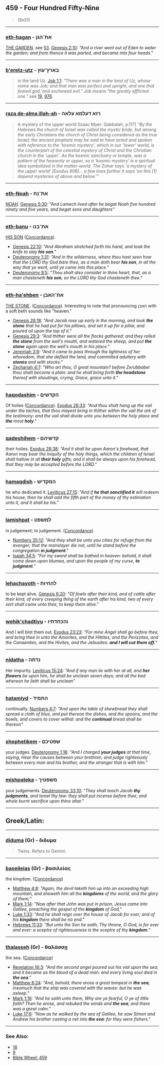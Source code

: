 ## 459 - Four Hundred Fifty-Nine
> (9x51)

---

### [eth-hagan](/keys/ATh-HGN) - את־הגן
[THE GARDEN](/keys/HGN). see [53](53). [Genesis 2:10](https://biblehub.com/genesis/2-10.htm): *"And a river went out of Eden to water the garden; and from thence it was parted, and became into four heads."*

---

### [b'eretz-utz](/keys/BARTz-OVTz) - בארץ־עוץ
> in the land Uz. [Job 1:1](http://biblehub.com/job/1-1.htm): *"There was a man in the land of Uz, whose name was Job; and that man was perfect and upright, and one that feared god, and eschewed evil." Job means "the greatly afflicted one."* see [19](19), [976](976).

---

### [raza de-alma illah-ah](/keys/RZA.DOLMA.OLAH) - רזא דעלמא עלאה
> A mystery of the upper world [Isaac Myer: Qabbalah, p.117] *"By the Hebrews the church of Israel was called the mystic bride, but among the early Christians the church of Christ being considered as the true Israel; the ancient prophets may be said to have acted and spoken with reference to the 'kosmic mystery', which in our 'lower' world, is the counterpart of the celestial mystery of Christ and the Christian church in the 'upper'. As the kosmic sanctuary or temple, was a pattern of the heavenly or upper, so a 'kosmic mystery' is a spiritual idea symbolized in the matter-world. The Zohar says 'a mystery of the upper world' [Exodus 90B]... a few lines further it says 'on this [1] depend mysteries of above and below.'"*

---

### [eth-Noah](/keys/ATh-NCh) - את־נח
[NOAH](/keys/NCh). [Genesis 5:30](https://biblehub.com/genesis/5-30.htm): *"And Lamech lived after he begat Noah five hundred ninety and five years, and begat sons and daughters"*

---

### [eth-banu](/keys/ATh-BNV) - את־בנו
[HIS SON](/keys/BNV) ([Concordance](https://biblehub.com/hebrew/beno_1121.htm)).

- [Genesis 22:10](https://biblehub.com/genesis/22-10.htm): *"And Abraham stretched forth his hand, and took the knife to slay **his son**."*
- [Deuteronomy 1:31](https://biblehub.com/deuteronomy/1-31.htm): *"And in the wilderness, where thou hast seen how that the LORD thy God bare thee, as a man doth bear **his son**, in all the way that ye went, until ye came into this place."*
- [Deuteronomy 8:5](https://biblehub.com/deuteronomy/8-5.htm): *"Thou shalt also consider in thine heart, that, as a man chasteneth **his son**, so the LORD thy God chasteneth thee."*

---

### [eth-ha'ehben](/keys/ATh-HABN) - את־האבן
[THE STONE](/keys/HABN). ([Concordance](https://biblehub.com/hebrew/haeven_68.htm)). Interesting to note that pronouncing האבן with a soft beth sounds like "heaven."

- [Genesis 28:18](https://biblehub.com/genesis/28-18.htm): *"And Jacob rose up early in the morning, and took **the stone** that he had put for his pillows, and set it up for a pillar, and poured oil upon the top of it."*
- [Genesis 29:3](https://biblehub.com/genesis/29-3.htm): *"And thither were all the flocks gathered: and they rolled **the stone** from the well's mouth, and watered the sheep, and put **the stone** again upon the well's mouth in his place."*
- [Jeremiah 3:9](https://biblehub.com/jeremiah/3-9.htm): *"And it came to pass through the lightness of her whoredom, that she defiled the land, and committed adultery with **stones** and with stocks."*
- [Zechariah 4:7](https://biblehub.com/zechariah/4-7.htm): *"Who art thou, O great mountain? before Zerubbabel thou shalt become a plain: and he shall bring forth **the headstone** thereof with shoutings, crying, Grace, grace unto it."*

---

### [haqodashim](/keys/HQDShIM) - הקדשים
Of holies ([Concordance](https://biblehub.com/hebrew/hakkodashim_6944.htm)). [Exodus 26:33](https://biblehub.com/exodus/26-33.htm): *"And thou shalt hang up the vail under the taches, that thou mayest bring in thither within the vail the ark of the testimony: and the vail shall divide unto you between the holy place and **the** most **holy**."*

---

### [qadeshihem](/keys/QDShIHM) - קדשיהם
their holies. [Exodus 28:38](https://biblehub.com/exodus/28-38.htm): *"And it shall be upon Aaron's forehead, that Aaron may bear the iniquity of the holy things, which the children of Israel shall hallow in all **their holy** gifts; and it shall be always upon his forehead, that they may be accepted before the LORD."*

---

### [hamaqdish](/keys/HMQDIM) - המקדיש
he who dedicated it. [Leviticus 27:15](https://biblehub.com/leviticus/27-15.htm): *"And if **he that sanctified it** will redeem his house, then he shall add the fifth part of the money of thy estimation unto it, and it shall be his."*

---

### [lamishpat](/keys/LMShPT) - למשפט
in judgement; to judgement. ([Concordance](https://biblehub.com/hebrew/lammishpat_4941.htm)).

- [Numbers 35:12](https://biblehub.com/numbers/35-12.htm): *"And they shall be unto you cities for refuge from the avenger; that the manslayer die not, until he stand before the congregation **in judgment**."*
- [Isaiah 34:5](https://biblehub.com/isaiah/34-5.htm): *"For my sword shall be bathed in heaven: behold, it shall come down upon Idumea, and upon the people of my curse, **to judgment**."*

---

### [lehachayoth](/keys/LHChIVTh) - להחיות
to be kept alive. [Genesis 6:20](https://biblehub.com/genesis/6-20.htm): *"Of fowls after their kind, and of cattle after their kind, of every creeping thing of the earth after his kind, two of every sort shall come unto thee, to keep them alive."*

---

### [wehik'chadtiyu](/keys/VHKChDThIV) -  והכחדתיו
And I will blot them out. [Exodus 23:23](https://biblehub.com/exodus/23-23.htm): *"For mine Angel shall go before thee, and bring thee in unto the Amorites, and the Hittites, and the Perizzites, and the Canaanites, and the Hivites, and the Jebusites: **and I will cut them off.**"*

---

### [nidatha](/keys/NDThH) -  נדתה
Her impurity. [Leviticus 15:24](https://biblehub.com/leviticus/15-24.htm): *"And if any man lie with her at all, and **her flowers** be upon him, he shall be unclean seven days; and all the bed whereon he lieth shall be unclean"*

---

### [hatamiyd](/keys/HThMID) - התמיד
continually. [Numbers 4:7](https://biblehub.com/numbers/4-7.htm): *"And upon the table of shewbread they shall spread a cloth of blue, and put thereon the dishes, and the spoons, and the bowls, and covers to cover withal: and the **continual** bread shall be thereon"*

---

### [shophetikem](/keys/ShPTIKM) - שפטיכם
your judges. [Deuteronomy 1:16](https://biblehub.com/deuteronomy/1-16.htm): *"And I charged **your judges** at that time, saying, Hear the causes between your brethren, and judge righteously between every man and his brother, and the stranger that is with him."*

---

### [mishpateka](/keys/MShPTIK) - משפטיך
your judgements. [Deuteronomy 33:10](https://biblehub.com/deuteronomy/33-10.htm): *"They shall teach Jacob **thy judgments**, and Israel thy law: they shall put incense before thee, and whole burnt sacrifice upon thine altar."*

---

## Greek/Latin:

---

### [diduma](/greek?word=diduma) (Gr) - διδυμα
> Twins. Refers to Gemini.

---

### [baseileias](/greek?word=basileias) (Gr) - βασιλείας
the kingdom. ([Concordance](https://biblehub.com/greek/basileias_932.htm))

- [Matthew 4:8](https://biblehub.com/matthew/4-8.htm): *"Again, the devil taketh him up into an exceeding high mountain, and sheweth him all the **kingdoms** of the world, and the glory of them;"*
- [Mark 1:14](https://biblehub.com/mark/1-14.htm): *"Now after that John was put in prison, Jesus came into Galilee, preaching the gospel of the **kingdom** of God,"*
- [Luke 1:33](https://biblehub.com/luke/1-33.htm): *"And he shall reign over the house of Jacob for ever; and of his **kingdom** there shall be no end."*
- [Hebrews 11:33](https://biblehub.com/hebrews/11-33.htm): *"But unto the Son he saith, Thy throne, O God, is for ever and ever: a sceptre of righteousness is the sceptre of thy **kingdom**."*

---

### [thalasseh](/greek?word=thalasshi) (Gr) - θαλάσσῃ
the sea. ([Concordance](https://biblehub.com/greek/thalasse__2281.htm))

- [Revelation 16:3](https://biblehub.com/revelation/16-3.htm): *"And the second angel poured out his vial upon the sea; and it became as the blood of a dead man: and every living soul died in **the sea**."*
- [Matthew 8:24](https://biblehub.com/matthew/8-24.htm): *"And, behold, there arose a great tempest in **the sea**, insomuch that the ship was covered with the waves: but he was asleep."*
- [Mark 1:16](https://biblehub.com/mark/1-16.htm): *"And he saith unto them, Why are ye fearful, O ye of little faith? Then he arose, and rebuked the winds and **the sea**; and there was a great calm."*
- [Luke 17:6](https://biblehub.com/luke/17-6.htm): *"Now as he walked by the sea of Galilee, he saw Simon and Andrew his brother casting a net into **the sea**: for they were fishers."*

---

### See Also:

- [18](18)
- [9](9)
- [Bible Wheel: 459](https://www.biblewheel.com//GR/GR_Database.php?SearchBy_Gematria=459)
